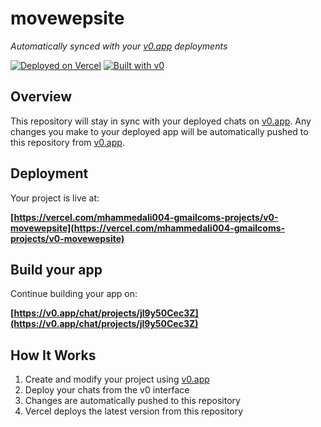 # movewepsite

*Automatically synced with your [v0.app](https://v0.app) deployments*

[![Deployed on Vercel](https://img.shields.io/badge/Deployed%20on-Vercel-black?style=for-the-badge&logo=vercel)](https://vercel.com/mhammedali004-gmailcoms-projects/v0-movewepsite)
[![Built with v0](https://img.shields.io/badge/Built%20with-v0.app-black?style=for-the-badge)](https://v0.app/chat/projects/jl9y50Cec3Z)

## Overview

This repository will stay in sync with your deployed chats on [v0.app](https://v0.app).
Any changes you make to your deployed app will be automatically pushed to this repository from [v0.app](https://v0.app).

## Deployment

Your project is live at:

**[https://vercel.com/mhammedali004-gmailcoms-projects/v0-movewepsite](https://vercel.com/mhammedali004-gmailcoms-projects/v0-movewepsite)**

## Build your app

Continue building your app on:

**[https://v0.app/chat/projects/jl9y50Cec3Z](https://v0.app/chat/projects/jl9y50Cec3Z)**

## How It Works

1. Create and modify your project using [v0.app](https://v0.app)
2. Deploy your chats from the v0 interface
3. Changes are automatically pushed to this repository
4. Vercel deploys the latest version from this repository
